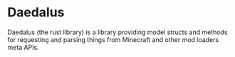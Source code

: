 # Daedalus

Daedalus (the rust library) is a library providing model structs and methods for requesting and parsing things
from Minecraft and other mod loaders meta APIs.
